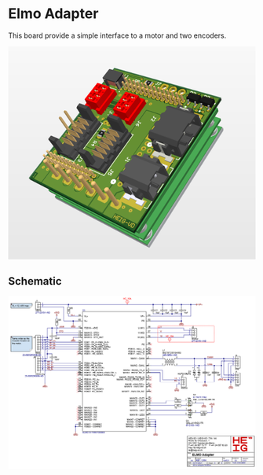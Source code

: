 # Elmo Adapter

This board provide a simple interface to a motor and two encoders.

![3d](Assets/3d-view.png)

## Schematic

![schematic](Assets/schematic.png)